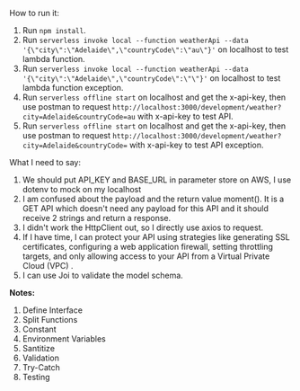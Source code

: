 How to run it:

1. Run `npm install`.
2. Run `serverless invoke local --function weatherApi --data '{\"city\":\"Adelaide\",\"countryCode\":\"au\"}'` on localhost to test lambda function.
3. Run `serverless invoke local --function weatherApi --data '{\"city\":\"Adelaide\",\"countryCode\":\"\"}'` on localhost to test lambda function exception.
4. Run `serverless offline start` on localhost and get the x-api-key, then use postman to request `http://localhost:3000/development/weather?city=Adelaide&countryCode=au` with x-api-key to test API.
5. Run `serverless offline start` on localhost and get the x-api-key, then use postman to request `http://localhost:3000/development/weather?city=Adelaide&countryCode=` with x-api-key to test API exception.

What I need to say:

1. We should put API_KEY and BASE_URL in parameter store on AWS, I use dotenv to mock on my localhost
2. I am confused about the payload and the return value moment(). It is a GET API which doesn't need any payload for this API and it should receive 2 strings and return a response.
3. I didn't work the HttpClient out, so I directly use axios to request.
4. If I have time, I can protect your API using strategies like generating SSL certificates, configuring a web application firewall, setting throttling targets, and only allowing access to your API from a Virtual Private Cloud (VPC) .
5. I can use Joi to validate the model schema.

**Notes:**

1. Define Interface
2. Split Functions
3. Constant
4. Environment Variables
5. Santitize
6. Validation
7. Try-Catch
8. Testing
